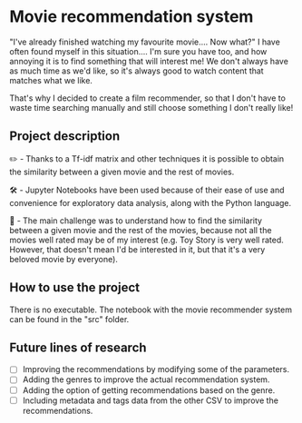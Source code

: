 # Movie recommendation system

"I've already finished watching my favourite movie.... Now what?"
I have often found myself in this situation.... I'm sure you have too, and how annoying it is to find something that will interest me! We don't always have as much time as we'd like, so it's always good to watch content that matches what we like.

That's why I decided to create a film recommender, so that I don't have to waste time searching manually and still choose something I don't really like!

## Project description
✏️ - Thanks to a Tf-idf matrix and other techniques it is possible to obtain the similarity between a given movie and the rest of movies.

🛠 - Jupyter Notebooks have been used because of their ease of use and convenience for exploratory data analysis, along with the Python language.

🚩 - The main challenge was to understand how to find the similarity between a given movie and the rest of the movies, because not all the movies well rated may be of my interest (e.g. Toy Story is very well rated. However, that doesn't mean I'd be interested in it, but that it's a very beloved movie by everyone).

## How to use the project
There is no executable. The notebook with the movie recommender system can be found in the "src" folder.

## Future lines of research
- [ ] Improving the recommendations by modifying some of the parameters.
- [ ] Adding the genres to improve the actual recommendation system.
- [ ] Adding the option of getting recommendations based on the genre.
- [ ] Including metadata and tags data from the other CSV to improve the recommendations.
